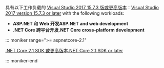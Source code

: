 <span data-ttu-id="293ee-101">具有以下工作负载的 [Visual Studio 2017 15.7.3 版或更高版本](https://visualstudio.microsoft.com/downloads/)：</span><span class="sxs-lookup"><span data-stu-id="293ee-101">[Visual Studio 2017 version 15.7.3 or later](https://visualstudio.microsoft.com/downloads/) with the following workloads:</span></span>

* <span data-ttu-id="293ee-102">**ASP.NET 和 Web 开发**</span><span class="sxs-lookup"><span data-stu-id="293ee-102">**ASP.NET and web development**</span></span>
* <span data-ttu-id="293ee-103">**.NET Core 跨平台开发**</span><span class="sxs-lookup"><span data-stu-id="293ee-103">**.NET Core cross-platform development**</span></span>

::: moniker range=">= aspnetcore-2.1"

[<span data-ttu-id="293ee-104">.NET Core 2.1 SDK 或更高版本</span><span class="sxs-lookup"><span data-stu-id="293ee-104">.NET Core 2.1 SDK or later</span></span>](https://www.microsoft.com/net/download/windows)

::: moniker-end
